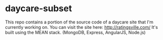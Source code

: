 # daycare-subset
This repo contains a portion of the source code of a daycare site that I'm currently working on. You can visit the site here: http://ratingsville.com/ It's built using the MEAN stack. (MongoDB, Express, AngularJS, Node.js)